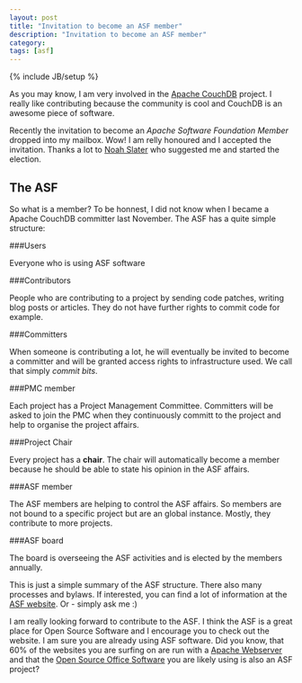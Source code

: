 ```yaml
---
layout: post
title: "Invitation to become an ASF member"
description: "Invitation to become an ASF member"
category: 
tags: [asf]
---
```

{% include JB/setup %}

As you may know, I am very involved in the [Apache CouchDB](http://couchdb.apache.org) project. I really like contributing because the community is cool and CouchDB is an awesome piece of software. 

Recently the invitation to become an *Apache Software Foundation Member* dropped into my mailbox. Wow! I am relly honoured and I accepted the invitation. Thanks a lot to [Noah Slater](https://twitter.com/nslater) who suggested me and started the election.

The ASF
-------

So what is a member? To be honnest, I did not know when I became a Apache CouchDB committer last November. The ASF has a quite simple structure:

###Users 

Everyone who is using ASF software

###Contributors

People who are contributing to a project by sending code patches, writing blog posts or articles. They do not have further rights to commit code for example.

###Committers

When someone is contributing a lot, he will eventually be invited to become a committer and will be granted access rights to infrastructure used. We call that simply *commit bits*.

###PMC member

Each project has a Project Management Committee. Committers will be asked to join the PMC when they continuously committ to the project and help to organise the project affairs. 

###Project Chair

Every project has a **chair**. The chair will automatically become a member because he should be able to state his opinion in the ASF affairs.

###ASF member

The ASF members are helping to control the ASF affairs. So members are not bound to a specific project but are an global instance. Mostly, they contribute to more projects.

###ASF board

The board is overseeing the ASF activities and is elected by the members annually.

This is just a simple summary of the ASF structure. There also many processes and bylaws. If interested, you can find a lot of information at the [ASF website](http://apache.org/). Or - simply ask me :)

I am really looking forward to contribute to the ASF. I think the ASF is a great place for Open Source Software and I encourage you to check out the website. I am sure you are already using ASF software. Did you know, that 60% of the websites you are surfing on are run with a [Apache Webserver](http://httpd.apache.org/) and that the [Open Source Office Software](https://www.openoffice.org/) you are likely using is also an ASF project? 
